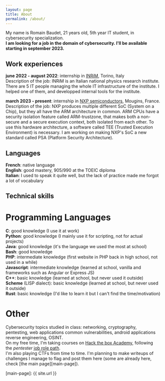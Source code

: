 ```yaml
---
layout: page
title: About
permalink: /about/
---
```


My name is Romain Baudet, 21 years old, 5th year IT student, in cybersecurity specialization.  
__I am looking for a job in the domain of cybersecurity. I'll be available starting in september 2023.__

## Work experiences

__june 2022 - august 2022__: internship in [INRiM][inrim-website], Torino, Italy  
Description of the job: INRiM is an Italian national physics research institute. There are 5 IT people managing the whole IT infrastructure of the institute. I helped one of them, and developped internal tools for the institute.

__march 2023 - present__: internship in [NXP semiconductors][nxp-website], Mougins, France.
Description of the job: NXP produces multiple different SoC (System on a Chip), but they all have the ARM architecture in common. ARM CPUs have a security isolation feature called ARM-trustzone, that makes both a non-secure and a secure execution context, both isolated from each other. To use this hardware architecture, a software called TEE (Trusted Execution Environment) is necessary. I am working on making NXP's SoC a new standard called PSA (Platform Security Architecture).

## Languages

__French__: native language  
__English__: good mastery, 905/990 at the TOEIC diploma  
__Italian__: I used to speak it quite well, but the lack of practice made me forgot a lot of vocabulary

## Technical skills

# Programming Languages

__C__: good knowledge (I use it at work)  
__Python__: good knowledge (I mainly use it for scripting, not for actual projects)  
__Java__: good knowledge (it's the language we used the most at school)  
__Bash__: good knowledge  
__PHP__: intermediate knowledge (first website in PHP back in high school, not used in a while)  
__Javascript__: intermediate knowledge (learned at school, vanilla and frameworks such as Angular or Express JS)  
__C++__: basic knowledge (learned at school, but never used it outside)  
__Scheme__ (LISP dialect): basic knowledge (learned at school, but never used it outside)  
__Rust__: basic knowledge (I'd like to learn it but I can't find the time/motivation)

# Other

Cybersecurity topics studied in class: networking, cryptography, pentesting, web applications common vulnerabilities, android applications reverse engineering, OSINT.  
On my free time, I'm taking courses on [Hack the box Academy][htb-academy-website], following the *pentester* [job role path][htb-academy-paths].  
I'm also playing CTFs from time to time. I'm planning to make writeups of challenges I manage to flag and post them here (some are already here, check [the main page][main-page]).

[inrim-website]: https://www.inrim.it/it
[nxp-website]: https://www.nxp.com/
[htb-academy-website]: https://academy.hackthebox.com/dashboard
[htb-academy-paths]: https://academy.hackthebox.com/paths/jobrole
[main-page]: {{ site.url }}